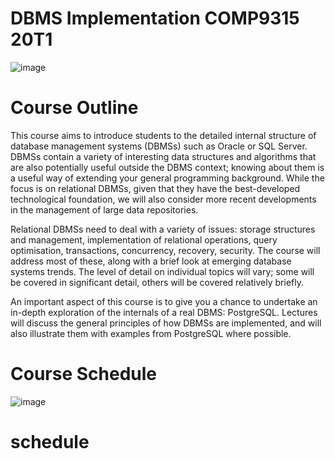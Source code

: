 # DBMS Implementation COMP9315 20T1
![image](https://user-images.githubusercontent.com/65102150/177365013-8dae95b9-34ba-43d7-bd88-367d19ff0d77.png)

# Course Outline
This course aims to introduce students to the detailed internal structure of database management systems (DBMSs) such as Oracle or SQL Server. DBMSs contain a variety of interesting data structures and algorithms that are also potentially useful outside the DBMS context; knowing about them is a useful way of extending your general programming background. While the focus is on relational DBMSs, given that they have the best-developed technological foundation, we will also consider more recent developments in the management of large data repositories.

Relational DBMSs need to deal with a variety of issues: storage structures and management, implementation of relational operations, query optimisation, transactions, concurrency, recovery, security. The course will address most of these, along with a brief look at emerging database systems trends. The level of detail on individual topics will vary; some will be covered in significant detail, others will be covered relatively briefly.

An important aspect of this course is to give you a chance to undertake an in-depth exploration of the internals of a real DBMS: PostgreSQL. Lectures will discuss the general principles of how DBMSs are implemented, and will also illustrate them with examples from PostgreSQL where possible.

# Course Schedule
![image](https://user-images.githubusercontent.com/65102150/177365247-058ccda0-2760-4dfd-920a-63ce3dfa04b4.png)

# schedule




